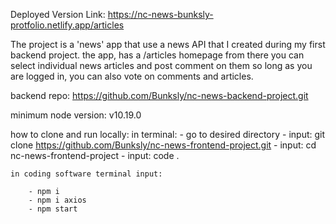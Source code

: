 Deployed Version Link: https://nc-news-bunksly-protfolio.netlify.app/articles

The project is a 'news' app that use a news API that I created during my first backend project. the app, has a /articles homepage from there you can select individual news articles and post comment on them so long as you are logged in, you can also vote on comments and articles.

backend repo: https://github.com/Bunksly/nc-news-backend-project.git

minimum node version: v10.19.0

how to clone and run locally: 
    in terminal:
        - go to desired directory
        - input: git clone https://github.com/Bunksly/nc-news-frontend-project.git
        - input: cd nc-news-frontend-project
        - input: code .

    in coding software terminal input:

        - npm i 
        - npm i axios 
        - npm start
